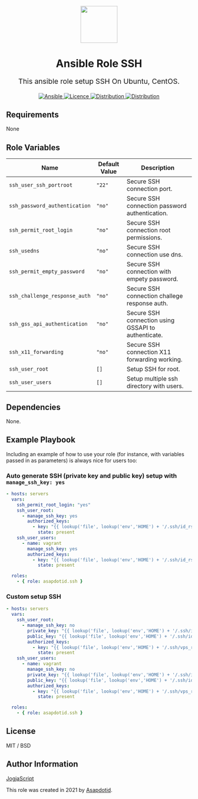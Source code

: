 <p align="center"> <img src="https://user-images.githubusercontent.com/34257858/129839002-15e3f2c7-3f75-46d4-afae-0fd207d7fdde.png" width="100" height="100"></p>

<h1 align="center">
    Ansible Role SSH
</h1>

<p align="center" style="font-size: 1.2rem;">
    This ansible role setup SSH On Ubuntu, CentOS.
</p>

<p align="center">

<a href="https://www.ansible.com">
  <img src="https://img.shields.io/badge/Ansible-2.10-green?style=flat&logo=ansible" alt="Ansible">
</a>
<a href="LICENSE.md">
  <img src="https://img.shields.io/badge/License-MIT-blue.svg" alt="Licence">
</a>
<a href="https://ubuntu.com/">
  <img src="https://img.shields.io/badge/ubuntu-20.x-orange?style=flat&logo=ubuntu" alt="Distribution">
</a>
<a href="https://www.centos.org/">
  <img src="https://img.shields.io/badge/CentOS-8-green?style=flat&logo=centos" alt="Distribution">
</a>

## Requirements

None

## Role Variables

| Name                          | Default Value | Description                                         |
| ----------------------------- | ------------- | --------------------------------------------------- |
| `ssh_user_ssh_portroot`       | `"22"`        | Secure SSH connection port.                         |
| `ssh_password_authentication` | `"no"`        | Secure SSH connection password authentication.      |
| `ssh_permit_root_login`       | `"no"`        | Secure SSH connection root permissions.             |
| `ssh_usedns`                  | `"no"`        | Secure SSH connection use dns.                      |
| `ssh_permit_empty_password`   | `"no"`        | Secure SSH connection with empety password.         |
| `ssh_challenge_response_auth` | `"no"`        | Secure SSH connection challege response auth.       |
| `ssh_gss_api_authentication`  | `"no"`        | Secure SSH connection using GSSAPI to authenticate. |
| `ssh_x11_forwarding`          | `"no"`        | Secure SSH connection X11 forwarding working.       |
| `ssh_user_root`               | `[]`          | Setup SSH for root.                                 |
| `ssh_user_users`              | `[]`          | Setup multiple ssh directory with users.            |

## Dependencies

None.

## Example Playbook

Including an example of how to use your role (for instance, with variables passed in as parameters) is always nice for users too:

### Auto generate SSH (private key and public key) setup with `manage_ssh_key: yes`

```yaml
- hosts: servers
  vars:
    ssh_permit_root_login: "yes"
    ssh_user_root:
      - manage_ssh_key: yes
        authorized_keys:
          - key: "{{ lookup('file', lookup('env','HOME') + '/.ssh/id_rsa.pub') }}"
            state: present
    ssh_user_users:
      - name: vagrant
        manage_ssh_key: yes
        authorized_keys:
          - key: "{{ lookup('file', lookup('env','HOME') + '/.ssh/id_rsa.pub') }}"
            state: present

  roles:
    - { role: asapdotid.ssh }
```

### Custom setup SSH

```yaml
- hosts: servers
  vars:
    ssh_user_root:
      - manage_ssh_key: no
        private_key: "{{ lookup('file', lookup('env','HOME') + '/.ssh/id_rsa') }}"
        public_key: "{{ lookup('file', lookup('env','HOME') + '/.ssh/id_rsa.pub') }}"
        authorized_keys:
          - key: "{{ lookup('file', lookup('env','HOME') + '/.ssh/vps_rsa.pub') }}"
            state: present
    ssh_user_users:
      - name: vagrant
        manage_ssh_key: no
        private_key: "{{ lookup('file', lookup('env','HOME') + '/.ssh/id_rsa') }}"
        public_key: "{{ lookup('file', lookup('env','HOME') + '/.ssh/id_rsa.pub') }}"
        authorized_keys:
          - key: "{{ lookup('file', lookup('env','HOME') + '/.ssh/vps_rsa.pub') }}"
            state: present

  roles:
    - { role: asapdotid.ssh }
```

## License

MIT / BSD

## Author Information

[JogjaScript](https://jogjascript.com)

This role was created in 2021 by [Asapdotid](https://github.com/asapdotid).

